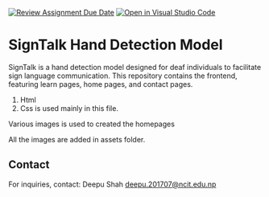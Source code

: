 [![Review Assignment Due Date](https://classroom.github.com/assets/deadline-readme-button-24ddc0f5d75046c5622901739e7c5dd533143b0c8e959d652212380cedb1ea36.svg)](https://classroom.github.com/a/excQ2EYN)
[![Open in Visual Studio Code](https://classroom.github.com/assets/open-in-vscode-718a45dd9cf7e7f842a935f5ebbe5719a5e09af4491e668f4dbf3b35d5cca122.svg)](https://classroom.github.com/online_ide?assignment_repo_id=13321014&assignment_repo_type=AssignmentRepo)

# SignTalk Hand Detection Model

SignTalk is a hand detection model designed for deaf individuals to facilitate sign language communication. This repository contains the frontend, featuring learn pages, home pages, and contact pages.

1. Html
2. Css
is used mainly in this file.

Various images is used to created the homepages 

All the images are added in assets folder.

## Contact

For inquiries, contact:
Deepu Shah 
deepu.201707@ncit.edu.np
